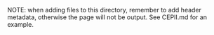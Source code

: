 NOTE: when adding files to this directory, remember to add header metadata, otherwise the page will not be output. See CEPII.md for an example.